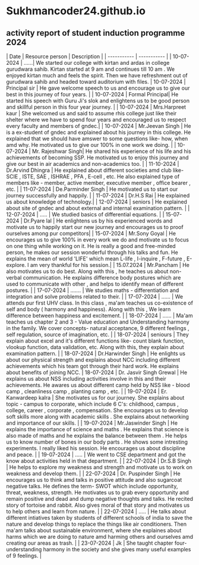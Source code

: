 # Sukhmancoder24.github.io 
## activity report of student induction programme 2024

| Date | Resource person | Description |
| ----------- | ----------- |
| 10-07-2024 | ......| We started our college with kirtan and ardas in college gurudwara sahib. Kirtan started at 9 am and continues till 10 am . We enjoyed kirtan much and feels the spirit. Then we have refreshment out of gurudwara sahib and headed toward auditorium with files. 
| 10-07-2024 | Principal sir | He gave welcome speech to us and encourage us to give our best in this journey of four years. | 
| 10-07-2024 | Formal Principal| He started his speech with Guru Ji's slok and enlightens us to be good person and skillful person in this four year journey. | 
| 10-07-2024 | Mrs.Harpreet kaur | She welcomed us and said to assume rhis college just like their shelter where we have to spend four years and encouraged us to respect every faculty and members of gndec.|
| 10-07-2024 | Mr.Jeevan Singh | He is a ex-student of gndec and explained about his journey in this college. He explained that we should have amswer to some questions like- how, when amd why. He motivated us to give our 100% in one work we doing. | 
| 10-07-2024 | Mr. Rajeshwar Singh| He shared his experience of his life and his achievements of becoming SSP. He motivated us to enjoy this journey and give our best in air academics and non-academics too. | 
| 11-10-2024 | Dr.Arvind Dhingra | He explained about different societies amd club like- SCIE , ISTE, SAE , ISHRAE , PFA , E-cell , etc. He also explained type of members like - member, active member, executive member , office bearer , etc. | 
| 11-07-2024 | De.Parminder Singh | He motivated us to start our journey successfully and happily. | 
| 11-07-2024 | Dr.H.S Rai | He explained us about knowledge of technology.|
| 12-07-2024 | seniors | He explained about site of gndec and about external and internal examination pattern. | 
| 12-07-2024 | ..... | We studied basics of differential equations. | 
| 15-07-2024 | Dr.Pyare lal | He enlightens us by his experienced words and motivate us to happily start our new journey and encourages us to proof ourselves among pur competitors|
| 15-07-2024 | Mr.Sony Goyal | He encourages us to give 100% in every work we do and motivate us to focus on one thing while working on it. He is really a good and free-minded person, he makes our session wonderful through his talks and fun. He explains the mean of world 'LIFE' which mean L-life , I-inquire , F-future , E-explore. I am very thankful for his session.| 
| 15.07.2024 | Mr.Pancham | He also motivates us to do best. Along with this , he teaches us about non-verbal communication. He explains difference body postures which are used to communicate with other , and helps to identify mean of  different postures. | 
| 17-07-2024 | ....... | We studies maths - differentiation and integration and solve problems related to their. |
| 17-07-2024 | ...... | We attends pur first UHV class. In this class , ma'am teaches us co-existence of self and body ( harmony and happiness). Along with this , We learn difference between happiness and excitement. | 
| 18-07-2024 | ...... | Ma'am teaches us chapter 2 and 3 - Value education and Understanding harmony in the family. We cover concepts- natural acceptance, 9 different feelings , self regulation, source of imagination, etc. | 
| 18-07-2024 | seniours | They explain about excel and it's different functions like- count blank function, vlookup function, data validation, etc. Along with this, they explain about examination pattern. | 
| 18-07-2024 | Dr.Harwinder Singh | He enlights us about our physical strength and explains about NCC including different achievements which his team got through their hard work. He explains about benefits of joining NCC.
| 18-07-2024 | Dr. Jasvir Singh Grewal | He explains us about NSS including activities involve in this and their achievements. He awares us about different camp held by NSS like - blood camp , cleanliness camp , planting camp , etc. | 
| 19-07-2024 | Er. Kanwardeep kalra | She motivates us for our journey. She explains about topic - campus to corporate, which include 6 C's: childhood, campus , college, career , corporate , compensation. She encourages us to develop soft skills more along with academic skills . She explains about networking and importance of our skills. | 
| 19-07-2024 | Mr.Jaswinder Singh | He explains the importance of science and maths . He explains that science is also made of maths and he explains the balance between them . He helps us to know number of bones in our body parts . He shows some intresting experiments. I really liked his session. He encourages us about discipline and peace. | 
| 19-07-2024 | ..... | We went to CSE department and got the know about activities held in that department. | 
| 22-07-2024 | Dr.S.B Singh | He helps to explore my weakness and strength and motivate us to work on weakness and develop them. | 
| 22-07-2024 | Dr. Puspinder Singh | He encourages us to think amd talks in positive attitude and also sugarcoat negative talks. He defines the term- SWOT which include opportunity, threat, weakness, strength. He motivates us to grab every opportunity and remain positive and dead and dump negative thoughts amd talks. He recited story of tortoise and rabbit. Also gives moral of that story and motivates us to help others and learn from nature. | 
| 22-07-2024 | ..... | He talks about different intiatives taken by students of different schools of india to save the nature and develop things to replace the things like air conditioners. Then ma'am talks about sustainable environment, where she explaines about harms which we are doing to nature amd harming others and ourselves amd creating our areas as trash. | 
| 23-07-2024 | Jk | She taught chapter four- understanding harmony in the society and she gives many useful examples of 9 feelings. | 
